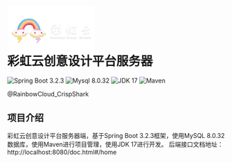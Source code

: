 <img src="doc/img/rbc-logo.png" style="width: 40%;margin-bottom: -50px" alt="RBC Logo"/>

# 彩虹云创意设计平台服务器
![Spring Boot 3.2.3](https://img.shields.io/badge/Spring%20Boot-3.2.3-brightgreen.svg)
![Mysql 8.0.32](https://img.shields.io/badge/Mysql-8.0.32-blue.svg)
![JDK 17](https://img.shields.io/badge/JDK-17-brightgreen.svg)
![Maven](https://img.shields.io/badge/Maven-3.9.6-yellowgreen.svg)


@RainbowCloud_CrispShark

## 项目介绍

彩虹云创意设计平台服务器端，基于Spring Boot 3.2.3框架，使用MySQL 8.0.32数据库，使用Maven进行项目管理，使用JDK 17进行开发。
后端接口文档地址：http://localhost:8080/doc.html#/home

